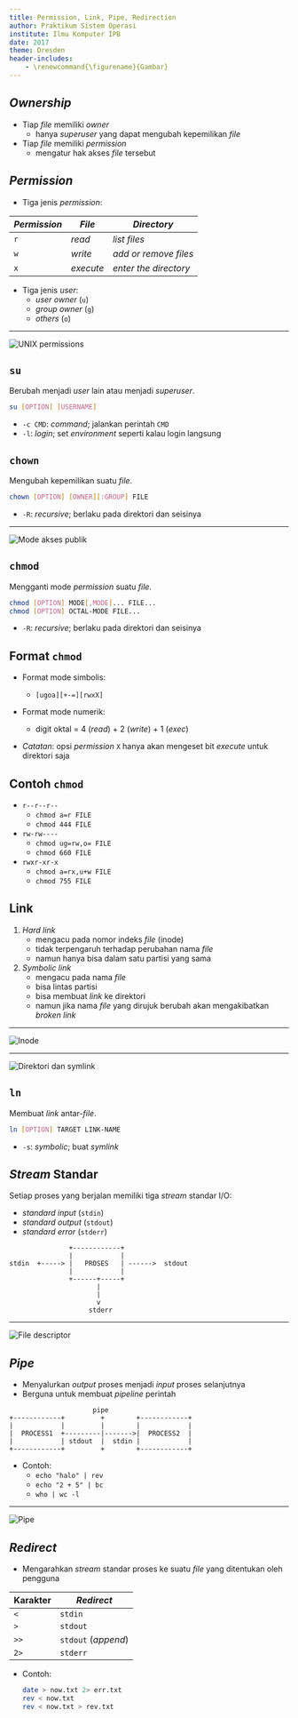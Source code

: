```yaml
---
title: Permission, Link, Pipe, Redirection
author: Praktikum Sistem Operasi
institute: Ilmu Komputer IPB
date: 2017
theme: Dresden
header-includes:
    - \renewcommand{\figurename}{Gambar}
---
```





## *Ownership*

- Tiap *file* memiliki *owner*
    - hanya *superuser* yang dapat mengubah kepemilikan *file*
- Tiap *file* memiliki *permission*
    - mengatur hak akses *file* tersebut

##  *Permission*

- Tiga jenis *permission*:

|*Permission* | *File*    | *Directory*           |
|------------ | --------- | --------------------- |
|`r`          | *read*    | *list files*          |
|`w`          | *write*   | *add or remove files* |
|`x`          | *execute* | *enter the directory* |

- Tiga jenis *user*:
    - *user owner* (`u`)
    - *group owner* (`g`)
    - *others* (`o`)

---

![UNIX permissions](img/permissions.png)

## `su`
Berubah menjadi *user* lain atau menjadi *superuser*.
```bash
su [OPTION] [USERNAME]
```
- `-c CMD`: *command*; jalankan perintah `CMD`
- `-l`: *login*; set *environment* seperti kalau login langsung

## `chown`
Mengubah kepemilikan suatu *file*.
```bash
chown [OPTION] [OWNER][:GROUP] FILE
```
- `-R`: *recursive*; berlaku pada direktori dan seisinya

---

![Mode akses publik](img/chown-chmod.png)

## `chmod`
Mengganti mode *permission* suatu *file*.
```bash
chmod [OPTION] MODE[,MODE]... FILE...
chmod [OPTION] OCTAL-MODE FILE...
```
- `-R`: *recursive*; berlaku pada direktori dan seisinya

## Format `chmod`

- Format mode simbolis:
    - `[ugoa][+-=][rwxX]`
- Format mode numerik:
    - digit oktal = 4 (*read*) + 2 (*write*) + 1 (*exec*)

- *Catatan*: opsi *permission* `X` hanya akan mengeset bit *execute* untuk direktori saja

## Contoh `chmod`

- `r--r--r--`
    - `chmod a=r FILE`
    - `chmod 444 FILE`
- `rw-rw----`
    - `chmod ug=rw,o= FILE`
    - `chmod 660 FILE`
- `rwxr-xr-x`
    - `chmod a=rx,u+w FILE`
    - `chmod 755 FILE`

## Link

1. *Hard link*
    - mengacu pada nomor indeks *file* (inode)
    - tidak terpengaruh terhadap perubahan nama *file*
    - namun hanya bisa dalam satu partisi yang sama
2. *Symbolic link*
    - mengacu pada nama *file*
    - bisa lintas partisi
    - bisa membuat *link* ke direktori
    - namun jika nama *file* yang dirujuk berubah akan mengakibatkan *broken link*

---

![Inode](img/inodes.png)

---

![Direktori dan symlink](img/directories.png)

## `ln`
Membuat *link* antar-*file*.
```bash
ln [OPTION] TARGET LINK-NAME
```
- `-s`: *symbolic*; buat *symlink*


## *Stream* Standar

Setiap proses yang berjalan memiliki tiga *stream* standar I/O:

- *standard input* (`stdin`)
- *standard output* (`stdout`)
- *standard error* (`stderr`)

```
               +------------+
               |            |
stdin  +-----> |   PROSES   | ------>  stdout
               |            |
               +------+-----+
                      |
                      |
                      v
                    stderr

```

---

![File descriptor](img/file-descriptors.png)


## *Pipe*

- Menyalurkan *output* proses menjadi *input* proses selanjutnya
- Berguna untuk membuat *pipeline* perintah

```
                     pipe
+------------+         +        +------------+
|            |         |        |            |
|  PROCESS1  +---------|------->|  PROCESS2  |
|            | stdout  |  stdin |            |
+------------+         +        +------------+
```

- Contoh:
    - `echo "halo" | rev`
    - `echo "2 + 5" | bc`
    - `who | wc -l`

---

![Pipe](img/pipes.png)

## *Redirect*

- Mengarahkan *stream* standar proses ke suatu *file* yang ditentukan oleh pengguna

|Karakter | *Redirect* |
|-------- | ---------- |
|`<`      | `stdin`    |
|`>`      | `stdout`   |
|`>>`     | `stdout` (*append*) |
|`2>`     | `stderr`   |

- Contoh:

    ```bash
    date > now.txt 2> err.txt
    rev < now.txt
    rev < now.txt > rev.txt
    ```

